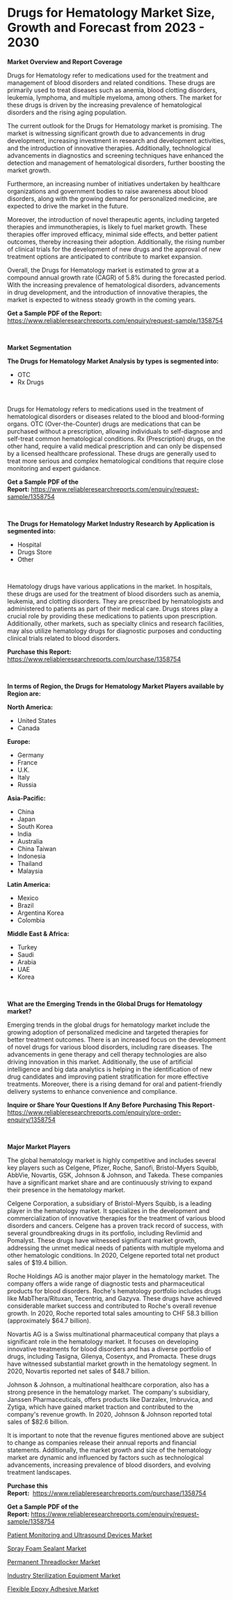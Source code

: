 <p><h1>Drugs for Hematology Market Size, Growth and Forecast from 2023 - 2030</h1></p><p><strong>Market Overview and Report Coverage</strong></p>
<p><p>Drugs for Hematology refer to medications used for the treatment and management of blood disorders and related conditions. These drugs are primarily used to treat diseases such as anemia, blood clotting disorders, leukemia, lymphoma, and multiple myeloma, among others. The market for these drugs is driven by the increasing prevalence of hematological disorders and the rising aging population.</p><p>The current outlook for the Drugs for Hematology market is promising. The market is witnessing significant growth due to advancements in drug development, increasing investment in research and development activities, and the introduction of innovative therapies. Additionally, technological advancements in diagnostics and screening techniques have enhanced the detection and management of hematological disorders, further boosting the market growth.</p><p>Furthermore, an increasing number of initiatives undertaken by healthcare organizations and government bodies to raise awareness about blood disorders, along with the growing demand for personalized medicine, are expected to drive the market in the future.</p><p>Moreover, the introduction of novel therapeutic agents, including targeted therapies and immunotherapies, is likely to fuel market growth. These therapies offer improved efficacy, minimal side effects, and better patient outcomes, thereby increasing their adoption. Additionally, the rising number of clinical trials for the development of new drugs and the approval of new treatment options are anticipated to contribute to market expansion.</p><p>Overall, the Drugs for Hematology market is estimated to grow at a compound annual growth rate (CAGR) of 5.8% during the forecasted period. With the increasing prevalence of hematological disorders, advancements in drug development, and the introduction of innovative therapies, the market is expected to witness steady growth in the coming years.</p></p>
<p><strong>Get a Sample PDF of the Report:</strong> <a href="https://www.reliableresearchreports.com/enquiry/request-sample/1358754">https://www.reliableresearchreports.com/enquiry/request-sample/1358754</a></p>
<p>&nbsp;</p>
<p><strong>Market Segmentation</strong></p>
<p><strong>The Drugs for Hematology Market Analysis by types is segmented into:</strong></p>
<p><ul><li>OTC</li><li>Rx Drugs</li></ul></p>
<p>&nbsp;</p>
<p><p>Drugs for Hematology refers to medications used in the treatment of hematological disorders or diseases related to the blood and blood-forming organs. OTC (Over-the-Counter) drugs are medications that can be purchased without a prescription, allowing individuals to self-diagnose and self-treat common hematological conditions. Rx (Prescription) drugs, on the other hand, require a valid medical prescription and can only be dispensed by a licensed healthcare professional. These drugs are generally used to treat more serious and complex hematological conditions that require close monitoring and expert guidance.</p></p>
<p><strong>Get a Sample PDF of the Report:</strong>&nbsp;<a href="https://www.reliableresearchreports.com/enquiry/request-sample/1358754">https://www.reliableresearchreports.com/enquiry/request-sample/1358754</a></p>
<p>&nbsp;</p>
<p><strong>The Drugs for Hematology Market Industry Research by Application is segmented into:</strong></p>
<p><ul><li>Hospital</li><li>Drugs Store</li><li>Other</li></ul></p>
<p>&nbsp;</p>
<p><p>Hematology drugs have various applications in the market. In hospitals, these drugs are used for the treatment of blood disorders such as anemia, leukemia, and clotting disorders. They are prescribed by hematologists and administered to patients as part of their medical care. Drugs stores play a crucial role by providing these medications to patients upon prescription. Additionally, other markets, such as specialty clinics and research facilities, may also utilize hematology drugs for diagnostic purposes and conducting clinical trials related to blood disorders.</p></p>
<p><strong>Purchase this Report:</strong>&nbsp; <a href="https://www.reliableresearchreports.com/purchase/1358754">https://www.reliableresearchreports.com/purchase/1358754</a></p>
<p>&nbsp;</p>
<p><strong>In terms of Region, the Drugs for Hematology Market Players available by Region are:</strong></p>
<p>
    <p> <strong> North America: </strong>
        <ul>
            <li>United States</li>
            <li>Canada</li>
        </ul>
        </p> 
    <p> <strong> Europe: </strong>
        <ul>
            <li>Germany</li>
            <li>France</li>
            <li>U.K.</li>
            <li>Italy</li>
            <li>Russia</li>
        </ul>
        </p> 
    <p> <strong> Asia-Pacific: </strong>
        <ul>
            <li>China</li>
            <li>Japan</li>
            <li>South Korea</li>
            <li>India</li>
            <li>Australia</li>
            <li>China Taiwan</li>
            <li>Indonesia</li>
            <li>Thailand</li>
            <li>Malaysia</li>
        </ul>
        </p> 
    <p> <strong> Latin America: </strong>
        <ul>
            <li>Mexico</li>
            <li>Brazil</li>
            <li>Argentina Korea</li>
            <li>Colombia</li>
        </ul>
        </p> 
    <p> <strong> Middle East & Africa: </strong>
        <ul>
            <li>Turkey</li>
            <li>Saudi</li>
            <li>Arabia</li>
            <li>UAE</li>
            <li>Korea</li>
        </ul>
    </p>
    </p>
<p>&nbsp;</p>
<p><strong>What are the Emerging Trends in the Global Drugs for Hematology market?</strong></p>
<p><p>Emerging trends in the global drugs for hematology market include the growing adoption of personalized medicine and targeted therapies for better treatment outcomes. There is an increased focus on the development of novel drugs for various blood disorders, including rare diseases. The advancements in gene therapy and cell therapy technologies are also driving innovation in this market. Additionally, the use of artificial intelligence and big data analytics is helping in the identification of new drug candidates and improving patient stratification for more effective treatments. Moreover, there is a rising demand for oral and patient-friendly delivery systems to enhance convenience and compliance.</p></p>
<p><strong>Inquire or Share Your Questions If Any Before Purchasing This Report</strong>- <a href="https://www.reliableresearchreports.com/enquiry/pre-order-enquiry/1358754">https://www.reliableresearchreports.com/enquiry/pre-order-enquiry/1358754</a></p>
<p>&nbsp;</p>
<p><strong>Major Market Players</strong></p>
<p><p>The global hematology market is highly competitive and includes several key players such as Celgene, Pfizer, Roche, Sanofi, Bristol-Myers Squibb, AbbVie, Novartis, GSK, Johnson & Johnson, and Takeda. These companies have a significant market share and are continuously striving to expand their presence in the hematology market.</p><p>Celgene Corporation, a subsidiary of Bristol-Myers Squibb, is a leading player in the hematology market. It specializes in the development and commercialization of innovative therapies for the treatment of various blood disorders and cancers. Celgene has a proven track record of success, with several groundbreaking drugs in its portfolio, including Revlimid and Pomalyst. These drugs have witnessed significant market growth, addressing the unmet medical needs of patients with multiple myeloma and other hematologic conditions. In 2020, Celgene reported total net product sales of $19.4 billion.</p><p>Roche Holdings AG is another major player in the hematology market. The company offers a wide range of diagnostic tests and pharmaceutical products for blood disorders. Roche's hematology portfolio includes drugs like MabThera/Rituxan, Tecentriq, and Gazyva. These drugs have achieved considerable market success and contributed to Roche's overall revenue growth. In 2020, Roche reported total sales amounting to CHF 58.3 billion (approximately $64.7 billion).</p><p>Novartis AG is a Swiss multinational pharmaceutical company that plays a significant role in the hematology market. It focuses on developing innovative treatments for blood disorders and has a diverse portfolio of drugs, including Tasigna, Gilenya, Cosentyx, and Promacta. These drugs have witnessed substantial market growth in the hematology segment. In 2020, Novartis reported net sales of $48.7 billion.</p><p>Johnson & Johnson, a multinational healthcare corporation, also has a strong presence in the hematology market. The company's subsidiary, Janssen Pharmaceuticals, offers products like Darzalex, Imbruvica, and Zytiga, which have gained market traction and contributed to the company's revenue growth. In 2020, Johnson & Johnson reported total sales of $82.6 billion.</p><p>It is important to note that the revenue figures mentioned above are subject to change as companies release their annual reports and financial statements. Additionally, the market growth and size of the hematology market are dynamic and influenced by factors such as technological advancements, increasing prevalence of blood disorders, and evolving treatment landscapes.</p></p>
<p><strong>Purchase this Report:</strong>&nbsp;&nbsp;<a href="https://www.reliableresearchreports.com/purchase/1358754">https://www.reliableresearchreports.com/purchase/1358754</a></p>
<p></p>
<p><strong>Get a Sample PDF of the Report:</strong>&nbsp;<a href="https://www.reliableresearchreports.com/enquiry/request-sample/1358754">https://www.reliableresearchreports.com/enquiry/request-sample/1358754</a></p>
<p><p><a href="https://github.com/castoriffic/Market-Research-Report-List-1/blob/main/patient-monitoring-and-ultrasound-devices-market.md">Patient Monitoring and Ultrasound Devices Market</a></p><p><a href="https://www.linkedin.com/pulse/spray-foam-sealant-market-size-2023-2030-global-industrial-nix6c/">Spray Foam Sealant Market</a></p><p><a href="https://medium.com/@aureliarice2023/permanent-threadlocker-market-size-growth-forecast-2023-2030-5bdd00c0e357">Permanent Threadlocker Market</a></p><p><a href="https://github.com/ashepherd82/Market-Research-Report-List-1/blob/main/industry-sterilization-equipment-market.md">Industry Sterilization Equipment Market</a></p><p><a href="https://medium.com/@claudekunze/flexible-epoxy-adhesive-market-size-growth-forecast-2023-2030-b1d7a1cc466a">Flexible Epoxy Adhesive Market</a></p></p>
